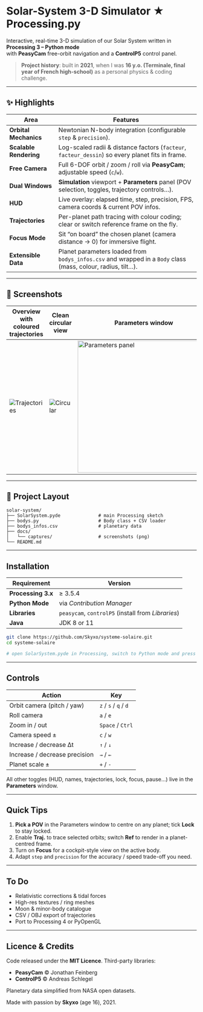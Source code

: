 # Solar-System 3-D Simulator ★ Processing.py

Interactive, real-time 3-D simulation of our Solar System written in **Processing 3 – Python mode**  
with **PeasyCam** free-orbit navigation and a **ControlP5** control panel.

> **Project history**: built in **2021**, when I was **16 y.o. (Terminale, final year of French high-school)** as a personal physics & coding challenge.

---

## ✨ Highlights

| Area | Features |
|------|----------|
| **Orbital Mechanics** | Newtonian N-body integration (configurable `step` & `precision`). |
| **Scalable Rendering** | Log-scaled radii & distance factors (`facteur`, `facteur_dessin`) so every planet fits in frame. |
| **Free Camera** | Full 6-DOF orbit / zoom / roll via **PeasyCam**; adjustable speed (`c`/`w`). |
| **Dual Windows** | **Simulation** viewport + **Parameters** panel (POV selection, toggles, trajectory controls…). |
| **HUD** | Live overlay: elapsed time, step, precision, FPS, camera coords & current POV infos. |
| **Trajectories** | Per-planet path tracing with colour coding; clear or switch reference frame on the fly. |
| **Focus Mode** | Sit “on board” the chosen planet (camera distance → 0) for immersive flight. |
| **Extensible Data** | Planet parameters loaded from `bodys_infos.csv` and wrapped in a `Body` class (mass, colour, radius, tilt…). |

---

## 📸 Screenshots

| Overview with coloured trajectories | Clean circular view | Parameters window |
|---|---|---|
| ![Trajectories](https://github.com/user-attachments/assets/4b26b92d-619f-4d45-988e-2561e5a6033c) | ![Circular](https://github.com/user-attachments/assets/f560b850-8c69-4009-8e46-2d982b3bbc98) | <img alt="Parameters panel" src="https://github.com/user-attachments/assets/48ba21c0-222e-47e9-a928-19bb03082271" width="350"> |

---

## 📂 Project Layout

```text
solar-system/
├── SolarSystem.pyde              # main Processing sketch
├── bodys.py                      # Body class + CSV loader
├── bodys_infos.csv               # planetary data
├── docs/
│   └── captures/                 # screenshots (png)
└── README.md
````

---

## Installation

| Requirement        | Version                                            |
| ------------------ | -------------------------------------------------- |
| **Processing 3.x** | ≥ 3.5.4                                            |
| **Python Mode**    | via *Contribution Manager*                         |
| **Libraries**      | `peasycam`, `controlP5` (install from *Libraries*) |
| **Java**           | JDK 8 or 11                                        |

```bash
git clone https://github.com/Skyxo/systeme-solaire.git
cd systeme-solaire

# open SolarSystem.pyde in Processing, switch to Python mode and press ▶
```

---

## Controls

| Action                        | Key                   |
| ----------------------------- | --------------------- |
| Orbit camera (pitch / yaw)    | `z` / `s` / `q` / `d` |
| Roll camera                   | `a` / `e`             |
| Zoom in / out                 | `Space` / `Ctrl`      |
| Camera speed ±                | `c` / `w`             |
| Increase / decrease Δt        | `↑` / `↓`             |
| Increase / decrease precision | `→` / `←`             |
| Planet scale ±                | `+` / `-`             |

All other toggles (HUD, names, trajectories, lock, focus, pause…) live in the **Parameters** window.

---

## Quick Tips

1. **Pick a POV** in the Parameters window to centre on any planet; tick **Lock** to stay locked.
2. Enable **Traj.** to trace selected orbits; switch **Ref** to render in a planet-centred frame.
3. Turn on **Focus** for a cockpit-style view on the active body.
4. Adapt `step` and `precision` for the accuracy / speed trade-off you need.

---

## To Do

* Relativistic corrections & tidal forces
* High-res textures / ring meshes
* Moon & minor-body catalogue
* CSV / OBJ export of trajectories
* Port to Processing 4 or PyOpenGL

---

## Licence & Credits

Code released under the **MIT Licence**.
Third-party libraries:

* **PeasyCam** © Jonathan Feinberg
* **ControlP5** © Andreas Schlegel

Planetary data simplified from NASA open datasets.

Made with passion by **Skyxo** (age 16), 2021.
